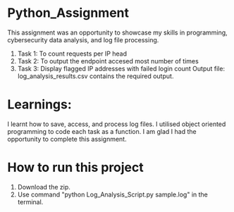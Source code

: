 # Python_Assignment
This assignment was an opportunity to showcase my skills in programming, cybersecurity data analysis, and log file processing. 
1) Task 1: To count requests per IP head 
2) Task 2: To output the endpoint accesed most number of times
3) Task 3: Display flagged IP addresses with failed login count
Output file: log_analysis_results.csv contains the required output.

# Learnings: 
I learnt how to save, access, and process log files. I utilised object oriented programming to code each task as a function. I am glad I had the opportunity to complete this assignment. 

# How to run this project
1) Download the zip.
2) Use command "python Log_Analysis_Script.py sample.log" in the terminal. 


